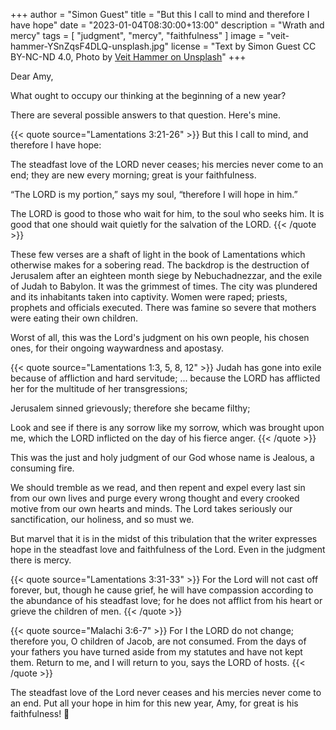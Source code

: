 +++
author = "Simon Guest"
title = "But this I call to mind and therefore I have hope"
date = "2023-01-04T08:30:00+13:00"
description = "Wrath and mercy"
tags = [ "judgment", "mercy", "faithfulness" ]
image = "veit-hammer-YSnZqsF4DLQ-unsplash.jpg"
license = "Text by Simon Guest CC BY-NC-ND 4.0, Photo by [Veit Hammer on Unsplash](https://unsplash.com/photos/YSnZqsF4DLQ)"
+++

Dear Amy,

What ought to occupy our thinking at the beginning of a new year?

There are several possible answers to that question. Here's mine.

{{< quote source="Lamentations 3:21-26" >}}
But this I call to mind, and therefore I have hope:

The steadfast love of the LORD never ceases; his mercies never come to an end; they are new every morning; great is your faithfulness.

“The LORD is my portion,” says my soul, “therefore I will hope in him.”

The LORD is good to those who wait for him, to the soul who seeks him. It is good that one should wait quietly for the salvation of the LORD.
{{< /quote >}}

These few verses are a shaft of light in the book of Lamentations which otherwise makes for a sobering read. The backdrop is the destruction of Jerusalem after an eighteen month siege by Nebuchadnezzar, and the exile of Judah to Babylon. It was the grimmest of times. The city was plundered and its inhabitants taken into captivity. Women were raped; priests, prophets and officials executed. There was famine so severe that mothers were eating their own children.

Worst of all, this was the Lord's judgment on his own people, his chosen ones, for their ongoing waywardness and apostasy.

{{< quote source="Lamentations 1:3, 5, 8, 12" >}}
Judah has gone into exile because of affliction
and hard servitude; ... because the LORD has afflicted her for the multitude of her transgressions;

Jerusalem sinned grievously; therefore she became filthy;

Look and see if there is any sorrow like my sorrow, which was brought upon me, which the LORD inflicted on the day of his fierce anger.
{{< /quote >}}

This was the just and holy judgment of our God whose name is Jealous, a consuming fire.

We should tremble as we read, and then repent and expel every last sin from our own lives and purge every wrong thought and every crooked motive from our own hearts and minds. The Lord takes seriously our sanctification, our holiness, and so must we.

But marvel that it is in the midst of this tribulation that the writer expresses hope in the steadfast love and faithfulness of the Lord. Even in the judgment there is mercy.

{{< quote source="Lamentations 3:31-33" >}}
For the Lord will not cast off forever, but, though he cause grief, he will have compassion according to the abundance of his steadfast love; for he does not afflict from his heart or grieve the children of men.
{{< /quote >}}

{{< quote source="Malachi 3:6-7" >}}
For I the LORD do not change; therefore you, O children of Jacob, are not consumed. From the days of your fathers you have turned aside from my statutes and have not kept them. Return to me, and I will return to you, says the LORD of hosts.
{{< /quote >}}

The steadfast love of the Lord never ceases and his mercies never come to an end. Put all your hope in him for this new year, Amy, for great is his faithfulness! 🙏
